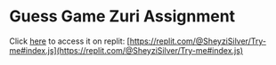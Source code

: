# Guess Game Zuri Assignment

Click [here](https://replit.com/@SheyziSilver/Try-me#index.js) to access it on replit: [https://replit.com/@SheyziSilver/Try-me#index.js](https://replit.com/@SheyziSilver/Try-me#index.js)
